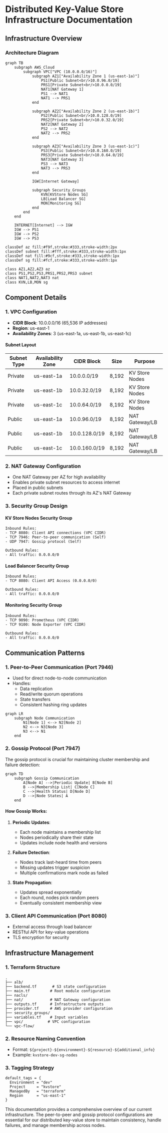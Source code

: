 # Distributed Key-Value Store Infrastructure Documentation

## Infrastructure Overview

### Architecture Diagram
```mermaid
graph TB
    subgraph AWS_Cloud
        subgraph VPC["VPC (10.0.0.0/16)"]
            subgraph AZ1["Availability Zone 1 (us-east-1a)"]
                PS1[Public Subnet<br/>10.0.96.0/19]
                PRS1[Private Subnet<br/>10.0.0.0/19]
                NAT1[NAT Gateway 1]
                PS1 --> NAT1
                NAT1 --> PRS1
            end
            
            subgraph AZ2["Availability Zone 2 (us-east-1b)"]
                PS2[Public Subnet<br/>10.0.128.0/19]
                PRS2[Private Subnet<br/>10.0.32.0/19]
                NAT2[NAT Gateway 2]
                PS2 --> NAT2
                NAT2 --> PRS2
            end
            
            subgraph AZ3["Availability Zone 3 (us-east-1c)"]
                PS3[Public Subnet<br/>10.0.160.0/19]
                PRS3[Private Subnet<br/>10.0.64.0/19]
                NAT3[NAT Gateway 3]
                PS3 --> NAT3
                NAT3 --> PRS3
            end
            
            IGW[Internet Gateway]
            
            subgraph Security_Groups
                KVN[KVStore Nodes SG]
                LB[Load Balancer SG]
                MON[Monitoring SG]
            end
        end
    end

    INTERNET[Internet] --> IGW
    IGW --> PS1
    IGW --> PS2
    IGW --> PS3

classDef az fill:#f9f,stroke:#333,stroke-width:2px
classDef subnet fill:#fff,stroke:#333,stroke-width:1px
classDef nat fill:#9cf,stroke:#333,stroke-width:1px
classDef sg fill:#fcf,stroke:#333,stroke-width:1px

class AZ1,AZ2,AZ3 az
class PS1,PS2,PS3,PRS1,PRS2,PRS3 subnet
class NAT1,NAT2,NAT3 nat
class KVN,LB,MON sg
```

## Component Details

### 1. VPC Configuration
- **CIDR Block**: 10.0.0.0/16 (65,536 IP addresses)
- **Region**: us-east-1
- **Availability Zones**: 3 (us-east-1a, us-east-1b, us-east-1c)

#### Subnet Layout
| Subnet Type | Availability Zone | CIDR Block    | Size  | Purpose |
|-------------|------------------|---------------|-------|---------|
| Private     | us-east-1a       | 10.0.0.0/19   | 8,192 | KV Store Nodes |
| Private     | us-east-1b       | 10.0.32.0/19  | 8,192 | KV Store Nodes |
| Private     | us-east-1c       | 10.0.64.0/19  | 8,192 | KV Store Nodes |
| Public      | us-east-1a       | 10.0.96.0/19  | 8,192 | NAT Gateway/LB |
| Public      | us-east-1b       | 10.0.128.0/19 | 8,192 | NAT Gateway/LB |
| Public      | us-east-1c       | 10.0.160.0/19 | 8,192 | NAT Gateway/LB |

### 2. NAT Gateway Configuration
- One NAT Gateway per AZ for high availability
- Enables private subnet resources to access internet
- Placed in public subnets
- Each private subnet routes through its AZ's NAT Gateway

### 3. Security Group Design

#### KV Store Nodes Security Group
```plaintext
Inbound Rules:
- TCP 8080: Client API connections (VPC CIDR)
- TCP 7946: Peer-to-peer communication (Self)
- UDP 7947: Gossip protocol (Self)

Outbound Rules:
- All traffic: 0.0.0.0/0
```

#### Load Balancer Security Group
```plaintext
Inbound Rules:
- TCP 8080: Client API Access (0.0.0.0/0)

Outbound Rules:
- All traffic: 0.0.0.0/0
```

#### Monitoring Security Group
```plaintext
Inbound Rules:
- TCP 9090: Prometheus (VPC CIDR)
- TCP 9100: Node Exporter (VPC CIDR)

Outbound Rules:
- All traffic: 0.0.0.0/0
```

## Communication Patterns

### 1. Peer-to-Peer Communication (Port 7946)
- Used for direct node-to-node communication
- Handles:
  - Data replication
  - Read/write quorum operations
  - State transfers
  - Consistent hashing ring updates

```mermaid
graph LR
    subgraph Node Communication
        N1[Node 1] <--> N2[Node 2]
        N2 <--> N3[Node 3]
        N3 <--> N1
    end
```

### 2. Gossip Protocol (Port 7947)
The gossip protocol is crucial for maintaining cluster membership and failure detection:

```mermaid
graph TD
    subgraph Gossip Communication
        A[Node A] -->|Periodic Update| B[Node B]
        B -->|Membership List| C[Node C]
        C -->|Health Status| D[Node D]
        D -->|Node States| A
    end
```

#### How Gossip Works:
1. **Periodic Updates**:
   - Each node maintains a membership list
   - Nodes periodically share their state
   - Updates include node health and versions

2. **Failure Detection**:
   - Nodes track last-heard time from peers
   - Missing updates trigger suspicion
   - Multiple confirmations mark node as failed

3. **State Propagation**:
   - Updates spread exponentially
   - Each round, nodes pick random peers
   - Eventually consistent membership view

### 3. Client API Communication (Port 8080)
- External access through load balancer
- RESTful API for key-value operations
- TLS encryption for security

## Infrastructure Management

### 1. Terraform Structure
```plaintext
.
├── alb/
├── backend.tf       # S3 state configuration
├── main.tf         # Root module configuration
├── nacls/
├── nat/            # NAT Gateway configuration
├── outputs.tf      # Infrastructure outputs
├── provider.tf     # AWS provider configuration
├── security_groups/
├── variables.tf    # Input variables
├── vpc/           # VPC configuration
└── vpc-flow/
```

### 2. Resource Naming Convention
- Format: `${project}-${environment}-${resource}-${additional_info}`
- Example: `kvstore-dev-sg-nodes`

### 3. Tagging Strategy
```hcl
default_tags = {
  Environment = "dev"
  Project     = "kvstore"
  ManagedBy   = "terraform"
  Region      = "us-east-1"
}
```


This documentation provides a comprehensive overview of our current infrastructure. The peer-to-peer and gossip protocol configurations are essential for our distributed key-value store to maintain consistency, handle failures, and manage membership across nodes.